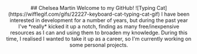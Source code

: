 <div align="center">
      ## Chelsea Martin
      Welcome to my GitHub!
      ![Typing Cat](https://wifflegif.com/gifs/22227-keyboard-cat-typing-cat-gif)
      I have been interested in development for a number of years, but during the past year I've *really* kicked it up a notch, finding as many free/inexpensive resources as I can and using them to broaden my knowledge. During this time, I realised I wanted to take it up as a career, so I'm currently working on some personal projects.
</div>
